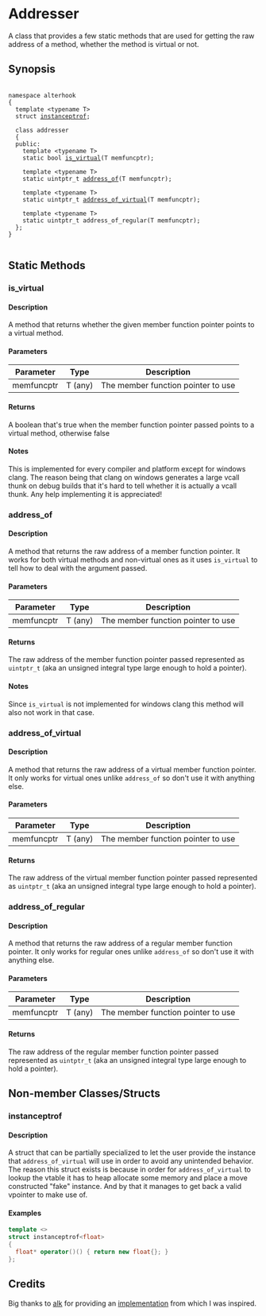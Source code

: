 # Addresser
A class that provides a few static methods that are used for getting the raw address of a method, whether the method is virtual or not.

## Synopsis
<pre>
 <code>
namespace alterhook
{
  template &lt;typename T&gt;
  struct <a href="#instanceptrof">instanceptrof</a>;

  class addresser
  {
  public:
    template &lt;typename T&gt;
    static bool <a href="#is_virtual">is_virtual</a>(T memfuncptr);

    template &lt;typename T&gt;
    static uintptr_t <a href="#address_of">address_of</a>(T memfuncptr);

    template &lt;typename T&gt;
    static uintptr_t <a href="#address_of_virtual">address_of_virtual</a>(T memfuncptr);

    template &lt;typename T&gt;
    static uintptr_t address_of_regular(T memfuncptr);
  };
}
 </code>
</pre>

## Static Methods
### is_virtual
#### Description
A method that returns whether the given member function pointer points to a virtual method.
#### Parameters
| Parameter | Type | Description |
| --- | --- | --- |
| memfuncptr | T (any) | The member function pointer to use |
#### Returns
A boolean that's true when the member function pointer passed points to a virtual method, otherwise false
#### Notes
This is implemented for every compiler and platform except for windows clang. The reason being that clang on windows generates a large vcall thunk on debug builds that it's hard to tell whether it is actually a vcall thunk. Any help implementing it is appreciated!
### address_of
#### Description
A method that returns the raw address of a member function pointer. It works for both virtual methods and non-virtual ones as it uses `is_virtual` to tell how to deal with the argument passed.
#### Parameters
| Parameter | Type | Description |
| --- | --- | --- |
| memfuncptr | T (any) | The member function pointer to use |
#### Returns
The raw address of the member function pointer passed represented as `uintptr_t` (aka an unsigned integral type large enough to hold a pointer).
#### Notes
Since `is_virtual` is not implemented for windows clang this method will also not work in that case.
### address_of_virtual
#### Description
A method that returns the raw address of a virtual member function pointer. It only works for virtual ones unlike `address_of` so don't use it with anything else.
#### Parameters
| Parameter | Type | Description |
| --- | --- | --- |
| memfuncptr | T (any) | The member function pointer to use |
#### Returns
The raw address of the virtual member function pointer passed represented as `uintptr_t` (aka an unsigned integral type large enough to hold a pointer).
### address_of_regular
#### Description
A method that returns the raw address of a regular member function pointer. It only works for regular ones unlike `address_of` so don't use it with anything else.
#### Parameters
| Parameter | Type | Description |
| --- | --- | --- |
| memfuncptr | T (any) | The member function pointer to use |
#### Returns
The raw address of the regular member function pointer passed represented as `uintptr_t` (aka an unsigned integral type large enough to hold a pointer).
## Non-member Classes/Structs
### instanceptrof
#### Description
A struct that can be partially specialized to let the user provide the instance that `address_of_virtual` will use in order to avoid any unintended behavior. The reason this struct exists is because in order for `address_of_virtual` to lookup the vtable it has to heap allocate some memory and place a move constructed "fake" instance. And by that it manages to get back a valid vpointer to make use of.
#### Examples
```cpp
template <>
struct instanceptrof<float>
{
  float* operator()() { return new float{}; }
};
```
## Credits
Big thanks to [alk](https://github.com/altalk23) for providing an [implementation](https://gist.github.com/altalk23/29b97969e9f0624f783b673f6c1cd279) from which I was inspired.